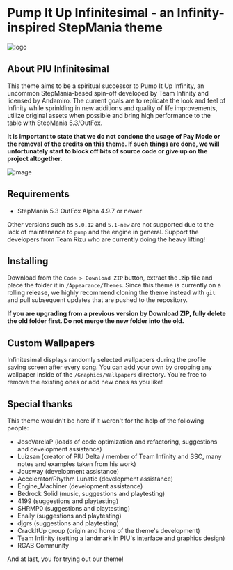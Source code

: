 # Pump It Up Infinitesimal - an Infinity-inspired StepMania theme

![logo](https://raw.githubusercontent.com/dj505/PIU-Infinitesimal/master/Graphics/logo%20(doubleres).png)

## About PIU Infinitesimal
This theme aims to be a spiritual successor to Pump It Up Infinity, an uncommon StepMania-based spin-off developed by Team Infinity and licensed by Andamiro. The current goals are to replicate the look and feel of Infinity while sprinkling in new additions and quality of life improvements, utilize original assets when possible and bring high performance to the table with StepMania 5.3/OutFox.

**It is important to state that we do not condone the usage of Pay Mode or the removal of the credits on this theme. If such things are done, we will unfortunately start to block off bits of source code or give up on the project altogether.**

![image](https://i.imgur.com/PTc1qEs.png)

## Requirements
* StepMania 5.3 OutFox Alpha 4.9.7 or newer

Other versions such as `5.0.12` and `5.1-new` are not supported due to the lack of maintenance to `pump` and the engine in general. Support the developers from Team Rizu who are currently doing the heavy lifting!

## Installing
Download from the `Code > Download ZIP` button, extract the .zip file and place the folder it in `/Appearance/Themes`. Since this theme is currently on a rolling release, we highly recommend cloning the theme instead with `git` and pull subsequent updates that are pushed to the repository.

**If you are upgrading from a previous version by Download ZIP, fully delete the old folder first. Do not merge the new folder into the old.**

## Custom Wallpapers
Infinitesimal displays randomly selected wallpapers during the profile saving screen after every song. You can add your own by dropping any wallpaper inside of the `/Graphics/Wallpapers` directory. You're free to remove the existing ones or add new ones as you like!

## Special thanks
This theme wouldn't be here if it weren't for the help of the following people:
* JoseVarelaP (loads of code optimization and refactoring, suggestions and development assistance)
* Luizsan (creator of PIU Delta / member of Team Infinity and SSC, many notes and examples taken from his work)
* Jousway (development assistance)
* Accelerator/Rhythm Lunatic (development assistance)
* Engine_Machiner (development assistance)
* Bedrock Solid (music, suggestions and playtesting)
* 4199 (suggestions and playtesting)
* SHRMP0 (suggestions and playtesting)
* Enally (suggestions and playtesting)
* djgrs (suggestions and playtesting)
* CrackItUp group (origin and home of the theme's development)
* Team Infinity (setting a landmark in PIU's interface and graphics design)
* RGAB Community

And at last, you for trying out our theme!
